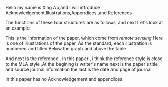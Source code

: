 Hello my name is Xing Ao,and I will introduce  Acknowledgement,Illustrations,Appendices ,and References

The functions of these four structures are as follows,
and next Let's look at an example

This is the information of the paper, which come from *remote sensing*
Here is one of illustrations of the paper, As the standard, each illustration is numbered and titled Below the graph and above the table

And next is the reference . In this paper , i think the reference style is close to the MLA style ,At the begining is writer's name 
next is the paper's title and source journal information the last is the date and page of journal

In this paper has no Acknowledgement and appendices